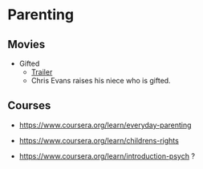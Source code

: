 
# Parenting

## Movies

* Gifted
    * [Trailer](https://www.youtube.com/watch?v=x7CAjpdRaXU)
    * Chris Evans raises his niece who is gifted.

## Courses

* https://www.coursera.org/learn/everyday-parenting

* https://www.coursera.org/learn/childrens-rights

* https://www.coursera.org/learn/introduction-psych ?
